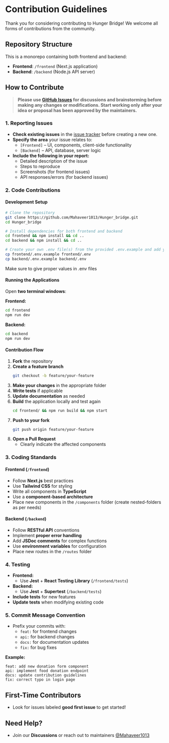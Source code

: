 # Contribution Guidelines

Thank you for considering contributing to Hunger Bridge! We welcome all forms of contributions from the community.

## Repository Structure
This is a monorepo containing both frontend and backend:
- **Frontend**: `/frontend` (Next.js application)
- **Backend**: `/backend` (Node.js API server)

## How to Contribute

> **Please use [GitHub Issues](https://github.com/Mahaveer1013/Hunger_bridge/issues) for discussions and brainstorming before making any changes or modifications. Start working only after your idea or proposal has been approved by the maintainers.**

### 1. Reporting Issues
- **Check existing issues** in the [issue tracker](https://github.com/Mahaveer1013/Hunger_bridge/issues) before creating a new one.
- **Specify the area** your issue relates to:
  - `[Frontend]` – UI, components, client-side functionality
  - `[Backend]` – API, database, server logic
- **Include the following in your report:**
  - Detailed description of the issue
  - Steps to reproduce
  - Screenshots (for frontend issues)
  - API responses/errors (for backend issues)

### 2. Code Contributions

#### Development Setup
```bash
# Clone the repository
git clone https://github.com/Mahaveer1013/Hunger_bridge.git
cd Hunger_bridge

# Install dependencies for both frontend and backend
cd frontend && npm install && cd ..
cd backend && npm install && cd ..

# Create your own .env file(s) from the provided .env.example and add your credentials
cp frontend/.env.example frontend/.env
cp backend/.env.example backend/.env
```

Make sure to give proper values in .env files

#### Running the Applications
Open **two terminal windows**:

**Frontend:**
```bash
cd frontend
npm run dev
```

**Backend:**
```bash
cd backend
npm run dev
```

#### Contribution Flow
1. **Fork** the repository
2. **Create a feature branch**
   ```bash
   git checkout -b feature/your-feature
   ```
3. **Make your changes** in the appropriate folder
4. **Write tests** if applicable
5. **Update documentation** as needed
6. **Build** the application locally and test again
    ```bash
    cd frontend/ && npm run build && npm start
    ```
6. **Push to your fork**
   ```bash
   git push origin feature/your-feature
   ```
7. **Open a Pull Request**
   - Clearly indicate the affected components

### 3. Coding Standards

#### Frontend (`/frontend`)
- Follow **Next.js** best practices
- Use **Tailwind CSS** for styling
- Write all components in **TypeScript**
- Use a **component-based architecture**
- Place new components in the `/components` folder (create nested-folders as per needs)

#### Backend (`/backend`)
- Follow **RESTful API** conventions
- Implement **proper error handling**
- Add **JSDoc comments** for complex functions
- Use **environment variables** for configuration
- Place new routes in the `/routes` folder

### 4. Testing
- **Frontend:**
  - Use **Jest** + **React Testing Library** (`/frontend/tests`)
- **Backend:**
  - Use **Jest** + **Supertest** (`/backend/tests`)
- **Include tests** for new features
- **Update tests** when modifying existing code

### 5. Commit Message Convention
- Prefix your commits with:
  - `feat:` for frontend changes
  - `api:` for backend changes
  - `docs:` for documentation updates
  - `fix:` for bug fixes

**Example:**
```
feat: add new donation form component
api: implement food donation endpoint
docs: update contribution guidelines
fix: correct typo in login page
```

## First-Time Contributors
- Look for issues labeled **good first issue** to get started!

## Need Help?
- Join our **Discussions** or reach out to maintainers [@Mahaveer1013](https://github.com/Mahaveer1013)
